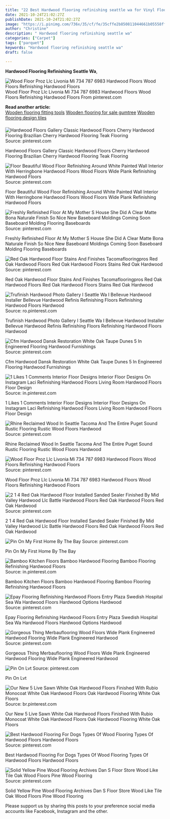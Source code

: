 ```yaml
---
title: "22 Best Hardwood flooring refinishing seattle wa for Vinyl Flooring"
date: 2021-10-24T21:02:27Z
publishDate: 2021-10-24T21:02:27Z
image: "https://i.pinimg.com/736x/35/cf/fe/35cffe2b850811044661b05558ffd916--pine-wood-flooring-refinishing-wood-floors.jpg"
author: "Christine"
description: " Hardwood flooring refinishing seattle wa"
categories: ["Carpet"]
tags: ["parquet"]
keywords: "Hardwood flooring refinishing seattle wa"
draft: false

---
```

<!-- Head tag Code -->
**Hardwood Flooring Refinishing Seattle Wa**, 

![Wood Floor Proz Llc Livonia Mi 734 787 6983 Hardwood Floors Wood Floors Refinishing Hardwood Floors](https://i.pinimg.com/originals/3c/3c/b0/3c3cb0d2b22b71cbeadd35d0a0edd42c.jpg "Wood Floor Proz Llc Livonia Mi 734 787 6983 Hardwood Floors Wood Floors Refinishing Hardwood Floors")
Wood Floor Proz Llc Livonia Mi 734 787 6983 Hardwood Floors Wood Floors Refinishing Hardwood Floors From pinterest.com

**Read another article:**  
[Wooden flooring fitting tools](/wooden-flooring-fitting-tools/)
[Wooden flooring for sale gumtree](/wooden-flooring-for-sale-gumtree/)
[Wooden flooring design tiles](/wooden-flooring-design-tiles/)




### 

 


![Hardwood Floors Gallery Classic Hardwood Floors Cherry Hardwood Flooring Brazilian Cherry Hardwood Flooring Teak Flooring](https://i.pinimg.com/736x/5f/7d/32/5f7d3244a92b8153114fbad15aa612a0--brazilian-cherry-flooring-wood-floor-cleaner.jpg "Hardwood Floors Gallery Classic Hardwood Floors Cherry Hardwood Flooring Brazilian Cherry Hardwood Flooring Teak Flooring")
Source: pinterest.com

Hardwood Floors Gallery Classic Hardwood Floors Cherry Hardwood Flooring Brazilian Cherry Hardwood Flooring Teak Flooring  

![Floor Beautiful Wood Floor Refinishing Around White Painted Wall Interior With Herringbone Hardwood Floors Wood Floors Wide Plank Refinishing Hardwood Floors](https://i.pinimg.com/originals/0e/e7/d2/0ee7d2619228b92cc183101b59b8f22a.jpg "Floor Beautiful Wood Floor Refinishing Around White Painted Wall Interior With Herringbone Hardwood Floors Wood Floors Wide Plank Refinishing Hardwood Floors")
Source: pinterest.com

Floor Beautiful Wood Floor Refinishing Around White Painted Wall Interior With Herringbone Hardwood Floors Wood Floors Wide Plank Refinishing Hardwood Floors  

![Freshly Refinished Floor At My Mother S House She Did A Clear Matte Bona Naturale Finish So Nice New Baseboard Moldings Coming Soon Baseboard Molding Flooring Baseboards](https://i.pinimg.com/736x/76/43/42/7643425cbfda3b51c3370380ee93e2d9--baseboard-molding-moldings.jpg "Freshly Refinished Floor At My Mother S House She Did A Clear Matte Bona Naturale Finish So Nice New Baseboard Moldings Coming Soon Baseboard Molding Flooring Baseboards")
Source: pinterest.com

Freshly Refinished Floor At My Mother S House She Did A Clear Matte Bona Naturale Finish So Nice New Baseboard Moldings Coming Soon Baseboard Molding Flooring Baseboards  

![Red Oak Hardwood Floor Stains And Finishes Tacomaflooringpros Red Oak Hardwood Floors Red Oak Hardwood Floors Stains Red Oak Hardwood](https://i.pinimg.com/originals/37/48/cd/3748cdfd076b81cd95bacf8a54948368.jpg "Red Oak Hardwood Floor Stains And Finishes Tacomaflooringpros Red Oak Hardwood Floors Red Oak Hardwood Floors Stains Red Oak Hardwood")
Source: pinterest.com

Red Oak Hardwood Floor Stains And Finishes Tacomaflooringpros Red Oak Hardwood Floors Red Oak Hardwood Floors Stains Red Oak Hardwood  

![Trufinish Hardwood Photo Gallery I Seattle Wa I Bellevue Hardwood Installer Bellevue Hardwood Refinis Refinishing Floors Refinishing Hardwood Floors Hardwood](https://i.pinimg.com/originals/4d/76/7d/4d767d6c4e15c5a5f81dc60b5eb4f151.jpg "Trufinish Hardwood Photo Gallery I Seattle Wa I Bellevue Hardwood Installer Bellevue Hardwood Refinis Refinishing Floors Refinishing Hardwood Floors Hardwood")
Source: ro.pinterest.com

Trufinish Hardwood Photo Gallery I Seattle Wa I Bellevue Hardwood Installer Bellevue Hardwood Refinis Refinishing Floors Refinishing Hardwood Floors Hardwood  

![Cfm Hardwood Dansk Restoration White Oak Taupe Dunes 5 In Engineered Flooring Hardwood Furnishings](https://i.pinimg.com/originals/20/cc/95/20cc95b6b15577401688edd420d3b674.jpg "Cfm Hardwood Dansk Restoration White Oak Taupe Dunes 5 In Engineered Flooring Hardwood Furnishings")
Source: pinterest.com

Cfm Hardwood Dansk Restoration White Oak Taupe Dunes 5 In Engineered Flooring Hardwood Furnishings  

![1 Likes 1 Comments Interior Floor Designs Interior Floor Designs On Instagram Laci Refinishing Hardwood Floors Living Room Hardwood Floors Floor Design](https://i.pinimg.com/originals/6d/3c/a0/6d3ca0e5bee85715421c8476c08b2df5.jpg "1 Likes 1 Comments Interior Floor Designs Interior Floor Designs On Instagram Laci Refinishing Hardwood Floors Living Room Hardwood Floors Floor Design")
Source: in.pinterest.com

1 Likes 1 Comments Interior Floor Designs Interior Floor Designs On Instagram Laci Refinishing Hardwood Floors Living Room Hardwood Floors Floor Design  

![Rhine Reclaimed Wood In Seattle Tacoma And The Entire Puget Sound Rustic Flooring Rustic Wood Floors Hardwood](https://i.pinimg.com/474x/98/84/cd/9884cddfc181d91689a4e1dbb8a4289c--rustic-wood-floors-wood-flooring.jpg "Rhine Reclaimed Wood In Seattle Tacoma And The Entire Puget Sound Rustic Flooring Rustic Wood Floors Hardwood")
Source: pinterest.com

Rhine Reclaimed Wood In Seattle Tacoma And The Entire Puget Sound Rustic Flooring Rustic Wood Floors Hardwood  

![Wood Floor Proz Llc Livonia Mi 734 787 6983 Hardwood Floors Wood Floors Refinishing Hardwood Floors](https://i.pinimg.com/originals/3c/3c/b0/3c3cb0d2b22b71cbeadd35d0a0edd42c.jpg "Wood Floor Proz Llc Livonia Mi 734 787 6983 Hardwood Floors Wood Floors Refinishing Hardwood Floors")
Source: pinterest.com

Wood Floor Proz Llc Livonia Mi 734 787 6983 Hardwood Floors Wood Floors Refinishing Hardwood Floors  

![2 1 4 Red Oak Hardwood Floor Installed Sanded Sealer Finished By Mid Valley Hardwood Llc Battle Hardwood Floors Red Oak Hardwood Floors Red Oak Hardwood](https://i.pinimg.com/236x/89/5a/80/895a802d25b8cf1c105eab7ddf6d21fa.jpg "2 1 4 Red Oak Hardwood Floor Installed Sanded Sealer Finished By Mid Valley Hardwood Llc Battle Hardwood Floors Red Oak Hardwood Floors Red Oak Hardwood")
Source: pinterest.com

2 1 4 Red Oak Hardwood Floor Installed Sanded Sealer Finished By Mid Valley Hardwood Llc Battle Hardwood Floors Red Oak Hardwood Floors Red Oak Hardwood  

![Pin On My First Home By The Bay](https://i.pinimg.com/originals/a1/4d/f7/a14df735524b57beadfbb1bc9a15dde9.jpg "Pin On My First Home By The Bay")
Source: pinterest.com

Pin On My First Home By The Bay  

![Bamboo Kitchen Floors Bamboo Hardwood Flooring Bamboo Flooring Refinishing Hardwood Floors](https://i.pinimg.com/originals/03/98/16/039816e901ee94dd25d919d4a20a1430.jpg "Bamboo Kitchen Floors Bamboo Hardwood Flooring Bamboo Flooring Refinishing Hardwood Floors")
Source: in.pinterest.com

Bamboo Kitchen Floors Bamboo Hardwood Flooring Bamboo Flooring Refinishing Hardwood Floors  

![Epay Flooring Refinishing Hardwood Floors Entry Plaza Swedish Hospital Sea Wa Hardwood Floors Hardwood Options Hardwood](https://i.pinimg.com/564x/45/24/3d/45243d411fb3e5d331ad03e977ea5bc7.jpg "Epay Flooring Refinishing Hardwood Floors Entry Plaza Swedish Hospital Sea Wa Hardwood Floors Hardwood Options Hardwood")
Source: pinterest.com

Epay Flooring Refinishing Hardwood Floors Entry Plaza Swedish Hospital Sea Wa Hardwood Floors Hardwood Options Hardwood  

![Gorgeous Thing Merbauflooring Wood Floors Wide Plank Engineered Hardwood Flooring Wide Plank Engineered Hardwood](https://i.pinimg.com/originals/24/f2/05/24f205fe40b751f02e3a33b2016be4cf.jpg "Gorgeous Thing Merbauflooring Wood Floors Wide Plank Engineered Hardwood Flooring Wide Plank Engineered Hardwood")
Source: pinterest.com

Gorgeous Thing Merbauflooring Wood Floors Wide Plank Engineered Hardwood Flooring Wide Plank Engineered Hardwood  

![Pin On Lvt](https://i.pinimg.com/564x/3a/c0/aa/3ac0aa540809b0bc3f2d618ee58aaa78.jpg "Pin On Lvt")
Source: pinterest.com

Pin On Lvt  

![Our New 5 Live Sawn White Oak Hardwood Floors Finished With Rubio Monocoat White Oak Hardwood Floors Oak Hardwood Flooring White Oak Floors](https://i.pinimg.com/originals/c9/cf/37/c9cf3796a93d9c834c20661aa7b9cbfc.jpg "Our New 5 Live Sawn White Oak Hardwood Floors Finished With Rubio Monocoat White Oak Hardwood Floors Oak Hardwood Flooring White Oak Floors")
Source: br.pinterest.com

Our New 5 Live Sawn White Oak Hardwood Floors Finished With Rubio Monocoat White Oak Hardwood Floors Oak Hardwood Flooring White Oak Floors  

![Best Hardwood Flooring For Dogs Types Of Wood Flooring Types Of Hardwood Floors Hardwood Floors](https://i.pinimg.com/600x315/30/57/01/305701d8f5894d21230f3635498e6af4.jpg "Best Hardwood Flooring For Dogs Types Of Wood Flooring Types Of Hardwood Floors Hardwood Floors")
Source: pinterest.com

Best Hardwood Flooring For Dogs Types Of Wood Flooring Types Of Hardwood Floors Hardwood Floors  

![Solid Yellow Pine Wood Flooring Archives Dan S Floor Store Wood Like Tile Oak Wood Floors Pine Wood Flooring](https://i.pinimg.com/736x/35/cf/fe/35cffe2b850811044661b05558ffd916--pine-wood-flooring-refinishing-wood-floors.jpg "Solid Yellow Pine Wood Flooring Archives Dan S Floor Store Wood Like Tile Oak Wood Floors Pine Wood Flooring")
Source: pinterest.com

Solid Yellow Pine Wood Flooring Archives Dan S Floor Store Wood Like Tile Oak Wood Floors Pine Wood Flooring  

Please support us by sharing this posts to your preference social media accounts like Facebook, Instagram and the other.


